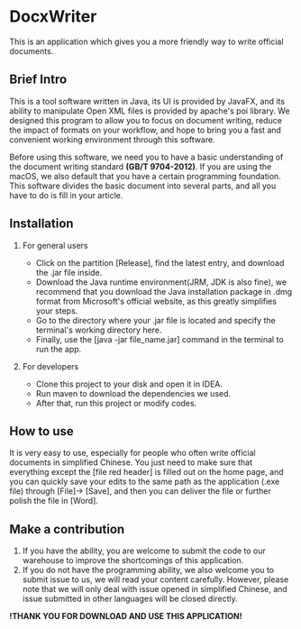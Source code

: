 # DocxWriter
This is an application which gives you a more friendly way to write official documents.

## Brief Intro
This is a tool software written in Java, its UI is provided by JavaFX, and its ability to manipulate Open XML files is provided by apache's poi library. We designed this program to allow you to focus on document writing, reduce the impact of formats on your workflow, and hope to bring you a fast and convenient working environment through this software.

Before using this software, we need you to have a basic understanding of the document writing standard **(GB/T 9704-2012)**. If you are using the macOS, we also default that you have a certain programming foundation. This software divides the basic document into several parts, and all you have to do is fill in your article.

## Installation

1. For general users
    - Click on the partition [Release], find the latest entry, and download the .jar file inside.
    - Download the Java runtime environment(JRM, JDK is also fine), we recommend that you download the Java installation package in .dmg format from Microsoft's official website, as this greatly simplifies your steps.
    - Go to the directory where your .jar file is located and specify the terminal's working directory here.
    - Finally, use the [java -jar file_name.jar] command in the terminal to run the app.

2. For developers
    - Clone this project to your disk and open it in IDEA.
    - Run maven to download the dependencies we used.
    - After that, run this project or modify codes.

## How to use

It is very easy to use, especially for people who often write official documents in simplified Chinese.
You just need to make sure that everything except the [file red header] is filled out on the home page, and you can quickly save your edits to the same path as the application (.exe file) through [File]-> [Save], and then you can deliver the file or further polish the file in [Word].

## Make a contribution

1. If you have the ability, you are welcome to submit the code to our warehouse to improve the shortcomings of this application.
2. If you do not have the programming ability, we also welcome you to submit issue to us, we will read your content carefully. However, please note that we will only deal with issue opened in simplified Chinese, and issue submitted in other languages will be closed directly.

**!THANK YOU FOR DOWNLOAD AND USE THIS APPLICATION!**